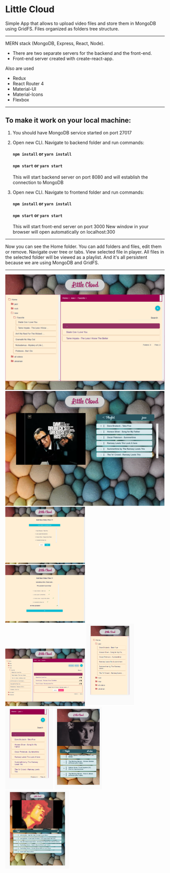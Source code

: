 # Little Cloud

Simple App that allows to upload video files and store them in MongoDB using GridFS. Files organized as folders tree structure. 

---

MERN stack (MongoDB, Express, React, Node). 

* There are two separate servers for the backend and the front-end. 
* Front-end server created with create-react-app.

Also are used 
* Redux 
* React Router 4 
* Material-UI
* Material-Icons
* Flexbox
---

## To make it work on your local machine:

1. You should have MongoDB service started on port 27017


2. Open new CLI. Navigate to backend folder and run commands:
      #### `npm install` or `yarn install` 
      #### `npm start` or `yarn start`
    This will start backend server on port 8080 and will establish the connection to MongoDB
    
    
3. Open new CLI. Navigate to frontend folder and run commands:
      #### `npm install` or `yarn install` 
      #### `npm start` or `yarn start`
    This will start front-end server on port 3000 New window in your browser will open automatically on localhost:300
    
---

Now you can see the Home folder. You can add folders and files, edit them or remove. 
Navigate over tree or tabs. View selected file in player. All files in the selected folder will be viewed as a playlist.
And it's all persistent because we are using MongoDB and GridFS.

---

<img src="readme-img/folder-view.png" />

<img src="readme-img/player.png" />

<img src="readme-img/select-files.png" width="50%" />

<img src="readme-img/upload-succes.png" width="50%" />

<img src="readme-img/folder-view-delete.png" width="50%" />

<img src="readme-img/mobile-folder-tree.png" width="30%" />

<img src="readme-img/mobile-folder-view.png" width="30%" />

<img src="readme-img/mobile-player.png" width="30%" />

<img src="readme-img/mobile-wide-player.png" width="40%" />
